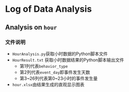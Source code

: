 # Log of Data Analysis

## Analysis on `hour`

### 文件说明

- `HourAnalysis.py`获取小时数据的Python脚本文件
- `HourResult.txt` 获取小时数据结果的Python脚本输出文件
    + 第1列代表`behavior_type`
    + 第2列代表`event_day`即事件发生天数
    + 第3~26列代表第0~23小时的事件发生量
- `hour.xlsx`由结果生成的直观显示图表